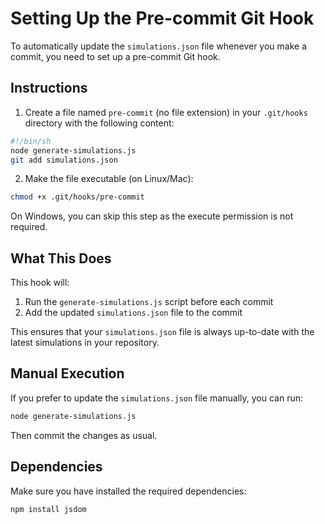 # Setting Up the Pre-commit Git Hook

To automatically update the `simulations.json` file whenever you make a commit, you need to set up a pre-commit Git hook.

## Instructions

1. Create a file named `pre-commit` (no file extension) in your `.git/hooks` directory with the following content:

```bash
#!/bin/sh
node generate-simulations.js
git add simulations.json
```

2. Make the file executable (on Linux/Mac):

```bash
chmod +x .git/hooks/pre-commit
```

On Windows, you can skip this step as the execute permission is not required.

## What This Does

This hook will:
1. Run the `generate-simulations.js` script before each commit
2. Add the updated `simulations.json` file to the commit

This ensures that your `simulations.json` file is always up-to-date with the latest simulations in your repository.

## Manual Execution

If you prefer to update the `simulations.json` file manually, you can run:

```bash
node generate-simulations.js
```

Then commit the changes as usual.

## Dependencies

Make sure you have installed the required dependencies:

```bash
npm install jsdom
```